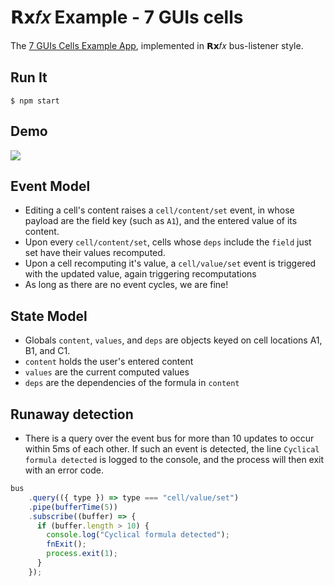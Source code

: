 # 𝗥𝘅𝑓𝑥 Example - 7 GUIs cells

The [7 GUIs Cells Example App](https://eugenkiss.github.io/7guis/tasks#cells), implemented in 𝗥𝘅𝑓𝑥 bus-listener style.

## Run It
```
$ npm start
```

## Demo
![](https://s3.amazonaws.com/www.deanius.com/rxfx/7GUIs-cells.gif)


## Event Model
- Editing a cell's content raises a `cell/content/set` event, in whose payload are the field key (such as `A1`), and the entered value of its content.
- Upon every `cell/content/set`, cells whose `deps` include the `field` just set have their values recomputed.
- Upon a cell recomputing it's value, a `cell/value/set` event is triggered with the updated value, again triggering recomputations
- As long as there are no event cycles, we are fine!

## State Model

- Globals `content`, `values`, and `deps` are objects keyed on cell locations A1, B1, and C1.
- `content` holds the user's entered content
- `values` are the current computed values
- `deps` are the dependencies of the formula in `content`

## Runaway detection
- There is a query over the event bus for more than 10 updates to occur within 5ms of each other. If such an event is detected, the line `Cyclical formula detected` is logged to the console, and the process will then exit with an error code.

```js
bus
    .query(({ type }) => type === "cell/value/set")
    .pipe(bufferTime(5))
    .subscribe((buffer) => {
      if (buffer.length > 10) {
        console.log("Cyclical formula detected");
        fnExit();
        process.exit(1);
      }
    });
```

